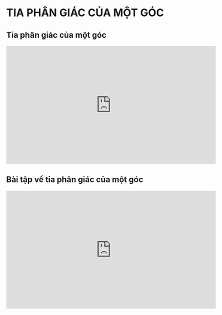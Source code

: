 # TIA PHÂN GIÁC CỦA MỘT GÓC

## Tia phân giác của một góc
<iframe width="560" height="315" src="https://www.youtube.com/embed/ISs3MUFM8gI?si=hBCnhJgHRi10Dc2_" title="YouTube video player" frameborder="0" allow="accelerometer; autoplay; clipboard-write; encrypted-media; gyroscope; picture-in-picture; web-share" referrerpolicy="strict-origin-when-cross-origin" allowfullscreen></iframe>

## Bài tập về tia phân giác của một góc
<iframe width="560" height="315" src="https://www.youtube.com/embed/IFqkiDKz03Q?si=YlGY0wasMahrVnUK" title="YouTube video player" frameborder="0" allow="accelerometer; autoplay; clipboard-write; encrypted-media; gyroscope; picture-in-picture; web-share" referrerpolicy="strict-origin-when-cross-origin" allowfullscreen></iframe>

